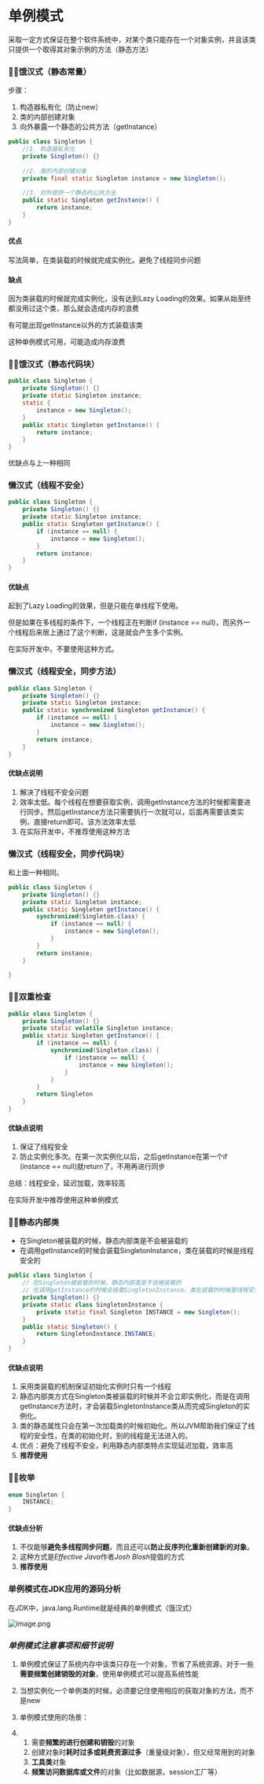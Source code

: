 # 单例模式

采取一定方式保证在整个软件系统中，对某个类只能存在一个对象实例，并且该类只提供一个取得其对象示例的方法（静态方法）



### 👍🏻饿汉式（静态常量）

步骤：

1. 构造器私有化（防止new）
2. 类的内部创建对象
3. 向外暴露一个静态的公共方法（getInstance）



```java
public class Singleton {
    //1. 构造器私有化
    private Singleton() {}
    
    //2. 类的内部创建对象
    private final static Singleton instance = new Singleton();
    
    //3. 对外提供一个静态的公共方法
    public static Singleton getInstance() {
        return instance;
    }
}
```

#### 优点

写法简单，在类装载的时候就完成实例化。避免了线程同步问题

#### 缺点

因为类装载的时候就完成实例化，没有达到Lazy Loading的效果。如果从始至终都没用过这个类，那么就会造成内存的浪费



有可能出现getInstance以外的方式装载该类

这种单例模式可用，可能造成内存浪费



### 👍🏻饿汉式（静态代码块）



```java
public class Singleton {
    private Singleton() {}
    private static Singleton instance;
    static {
        instance = new Singleton();
    }
    public static Singleton getInstance() {
        return instance;
    }
}
```

优缺点与上一种相同



### 懒汉式（线程不安全）



```java
public class Singleton {
    private Singleton() {}
    private static Singleton instance;
    public static Singleton getInstance() {
        if (instance == null) {
            instance = new Singleton();
        }
        return instance;
    }
}
```

#### 优缺点

起到了Lazy Loading的效果，但是只能在单线程下使用。

但是如果在多线程的条件下，一个线程正在判断if (instance == null)，而另外一个线程后来居上通过了这个判断，这是就会产生多个实例。

在实际开发中，不要使用这种方式。



### 懒汉式（线程安全，同步方法）



```java
public class Singleton {
    private Singleton() {}
    private static Singleton instance;
    public static synchronized Singleton getInstance() {
        if (instance == null) {
            instance = new Singleton();
        }
        return instance;
    }
}
```

#### 优缺点说明

1. 解决了线程不安全问题
2. 效率太低。每个线程在想要获取实例，调用getInstance方法的时候都需要进行同步。然后getInstance方法只需要执行一次就可以，后面再需要该类实例，直接return即可。该方法效率太低
3. 在实际开发中，不推荐使用这种方法



### 懒汉式（线程安全，同步代码块）

和上面一种相同。

```java
public class Singleton {
    private Singleton() {}
    private static Singleton instance;
    public static Singleton getInstance() {
        synchronized(Singleton.class) {
            if (instance == null) {
                instance = new Singleton();
            }
        }
        return instance;
    }
    
}
```



### 👍🏻双重检查



```java
public class Singleton {
    private Singleton() {}
    private static volatile Singleton instance;
    public static Singleton getInstance() {
        if (instance == null) {
            synchronized(Singleton.class) {
                if (instance == null) {
                    instance = new Singleton();
                }
            }
        }
        return Singleton
    }
}
```

#### 优缺点说明

1. 保证了线程安全
2. 防止实例化多次。在第一次实例化以后，之后getInstance在第一个if (instance == null)就return了，不用再进行同步

总结：线程安全，延迟加载，效率较高

在实际开发中推荐使用这种单例模式



### 👍🏻静态内部类

- 在Singleton被装载的时候，静态内部类是不会被装载的
- 在调用getInstance的时候会装载SingletonInstance，类在装载的时候是线程安全的

```java
public class Singleton {
    // 在Singleton被装载的时候，静态内部类是不会被装载的
    // 在调用getInstance的时候会装载SingletonInstance，类在装载的时候是线程安全的
    private Singleton() {}
    private static class SingletonInstance {
        private static final Singleton INSTANCE = new Singleton();   
    }
    public static Singleton() {
        return SingletonInstance.INSTANCE;   
    }
}
```

#### 优缺点说明

1. 采用类装载的机制保证初始化实例时只有一个线程
2. 静态内部类方式在Singleton类被装载的时候并不会立即实例化，而是在调用getInstance方法时，才会装载SingletonInstance类从而完成Singleton的实例化。
3. 类的静态属性只会在第一次加载类的时候初始化。所以JVM帮助我们保证了线程的安全性，在类的初始化时，别的线程是无法进入的。
4. 优点：避免了线程不安全，利用静态内部类特点实现延迟加载，效率高
5. **推荐使用**



### 👍🏻枚举



```java
enum Singleton {
    INSTANCE;
}
```

#### 优缺点分析

1. 不仅能够**避免多线程同步问题**，而且还可以**防止反序列化重新创建新的对象**。
2. 这种方式是*Effective Java*作者*Josh Blosh*提倡的方式
3. **推荐使用**



### 单例模式在JDK应用的源码分析

在JDK中，java.lang.Runtime就是经典的单例模式（饿汉式）

![image.png](https://cdn.nlark.com/yuque/0/2020/png/701218/1582732256111-b96aceef-c93e-4508-b385-d664a0ec957b.png)

### *单例模式注意事项和细节说明*

1. 单例模式保证了系统内存中该类只存在一个对象，节省了系统资源，对于一些**需要频繁创建销毁的对象**，使用单例模式可以提高系统性能
2. 当想实例化一个单例类的时候，必须要记住使用相应的获取对象的方法，而不是new
3. 单例模式使用的场景：

1. 1. 需要**频繁的进行创建和销毁**的对象
   2. 创建对象时**耗时过多或耗费资源过多**（重量级对象），但又经常用到的对象
   3. **工具类**对象
   4. **频繁访问数据库或文件**的对象（比如数据源，session工厂等）